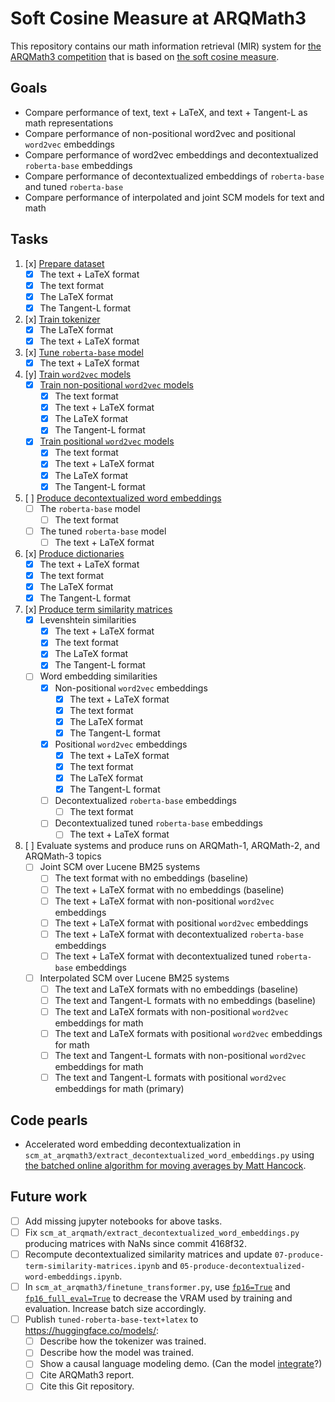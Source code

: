 # Soft Cosine Measure at ARQMath3

This repository contains our math information retrieval (MIR) system for
[the ARQMath3 competition][1] that is based on [the soft cosine measure][2].

 [1]: https://www.cs.rit.edu/~dprl/ARQMath/
 [2]: https://radimrehurek.com/gensim/auto_examples/tutorials/run_scm.html

## Goals

- Compare performance of text, text + LaTeX, and text + Tangent-L as math representations
- Compare performance of non-positional word2vec and positional `word2vec` embeddings
- Compare performance of word2vec embeddings and decontextualized `roberta-base` embeddings
- Compare performance of decontextualized embeddings of `roberta-base` and tuned `roberta-base`
- Compare performance of interpolated and joint SCM models for text and math

## Tasks

1. [x] [Prepare dataset][3]
    - [x] The text + LaTeX format
    - [x] The text format
    - [x] The LaTeX format
    - [x] The Tangent-L format
2. [x] [Train tokenizer][6]
    - [x] The LaTeX format
    - [x] The text + LaTeX format
3. [x] [Tune `roberta-base` model][7]
    - [x] The text + LaTeX format
4. [y] [Train `word2vec` models][8]
    - [x] [Train non-positional `word2vec` models][8]
        - [x] The text format
        - [x] The text + LaTeX format
        - [x] The LaTeX format
        - [x] The Tangent-L format
    - [x] [Train positional `word2vec` models][8]
        - [x] The text format
        - [x] The text + LaTeX format
        - [x] The LaTeX format
        - [x] The Tangent-L format
5. [ ] [Produce decontextualized word embeddings][10]
    - [ ] The `roberta-base` model
        - [ ] The text format
    - [ ] The tuned `roberta-base` model
        - [ ] The text + LaTeX format
6. [x] [Produce dictionaries][11]
    - [x] The text + LaTeX format
    - [x] The text format
    - [x] The LaTeX format
    - [x] The Tangent-L format
7. [x] [Produce term similarity matrices][12]
    - [x] Levenshtein similarities
        - [x] The text + LaTeX format
        - [x] The text format
        - [x] The LaTeX format
        - [x] The Tangent-L format
    - [ ] Word embedding similarities
        - [x] Non-positional `word2vec` embeddings
            - [x] The text + LaTeX format
            - [x] The text format
            - [x] The LaTeX format
            - [x] The Tangent-L format
        - [x] Positional `word2vec` embeddings
            - [x] The text + LaTeX format
            - [x] The text format
            - [x] The LaTeX format
            - [x] The Tangent-L format
        - [ ] Decontextualized `roberta-base` embeddings
            - [ ] The text format
        - [ ] Decontextualized tuned `roberta-base` embeddings
            - [ ] The text + LaTeX format
8. [ ] Evaluate systems and produce runs on ARQMath-1, ARQMath-2, and ARQMath-3 topics
    - [ ] Joint SCM over Lucene BM25 systems
        - [ ] The text format with no embeddings (baseline)
        - [ ] The text + LaTeX format with no embeddings (baseline)
        - [ ] The text + LaTeX format with non-positional `word2vec` embeddings
        - [ ] The text + LaTeX format with positional `word2vec` embeddings
        - [ ] The text + LaTeX format with decontextualized `roberta-base` embeddings
        - [ ] The text + LaTeX format with decontextualized tuned `roberta-base` embeddings
    - [ ] Interpolated SCM over Lucene BM25 systems
        - [ ] The text and LaTeX formats with no embeddings (baseline)
        - [ ] The text and Tangent-L formats with no embeddings (baseline)
        - [ ] The text and LaTeX formats with non-positional `word2vec` embeddings for math
        - [ ] The text and LaTeX formats with positional `word2vec` embeddings for math
        - [ ] The text and Tangent-L formats with non-positional `word2vec` embeddings for math
        - [ ] The text and Tangent-L formats with positional `word2vec` embeddings for math (primary)

## Code pearls

- Accelerated word embedding decontextualization in
  `scm_at_arqmath3/extract_decontextualized_word_embeddings.py` using
  [the batched online algorithm for moving averages by Matt Hancock][4].

## Future work

- [ ] Add missing jupyter notebooks for above tasks.
- [ ] Fix `scm_at_arqmath/extract_decontextualized_word_embeddings.py` producing matrices with NaNs
  since commit 4168f32.
- [ ] Recompute decontextualized similarity matrices and update
  `07-produce-term-similarity-matrices.ipynb` and
  `05-produce-decontextualized-word-embeddings.ipynb`.
- [ ] In `scm_at_arqmath3/finetune_transformer.py`, use [`fp16=True`][1] and
  [`fp16_full_eval=True`][2] to decrease the VRAM used by training and
  evaluation. Increase batch size accordingly.
- [ ] Publish `tuned-roberta-base-text+latex` to <https://huggingface.co/models/>:
    - [ ] Describe how the tokenizer was trained.
    - [ ] Describe how the model was trained.
    - [ ] Show a causal language modeling demo. (Can the model [integrate][9]?)
    - [ ] Cite ARQMath3 report.
    - [ ] Cite this Git repository.

 [1]: https://huggingface.co/docs/transformers/v4.18.0/en/main_classes/trainer#transformers.TrainingArguments.fp16
 [2]: https://huggingface.co/docs/transformers/v4.18.0/en/main_classes/trainer#transformers.TrainingArguments.fp16_full_eval
 [3]: 01-prepare-dataset.ipynb
 [4]: https://notmatthancock.github.io/2017/03/23/simple-batch-stat-updates.html
 [5]: 05-produce-word-embeddings.ipynb
 [6]: 02-train-tokenizers.ipynb
 [7]: 03-finetune-roberta.ipynb
 [8]: 04-train-word2vec.ipynb
 [9]: https://arxiv.org/abs/1912.01412v1
 [10]: 05-produce-decontextualized-word-embeddings.ipynb
 [11]: 06-produce-dicttionaries.ipynb
 [12]: 07-produce-term-similarity-matrices.ipynb
